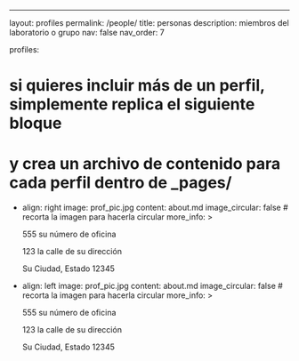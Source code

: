 ---
layout: profiles
permalink: /people/
title: personas
description: miembros del laboratorio o grupo
nav: false
nav_order: 7

profiles:
  # si quieres incluir más de un perfil, simplemente replica el siguiente bloque
  # y crea un archivo de contenido para cada perfil dentro de _pages/
  - align: right
    image: prof_pic.jpg
    content: about.md
    image_circular: false # recorta la imagen para hacerla circular
    more_info: >
      <p>555 su número de oficina</p>
      <p>123 la calle de su dirección</p>
      <p>Su Ciudad, Estado 12345</p>
  - align: left
    image: prof_pic.jpg
    content: about.md
    image_circular: false # recorta la imagen para hacerla circular
    more_info: >
      <p>555 su número de oficina</p>
      <p>123 la calle de su dirección</p>
      <p>Su Ciudad, Estado 12345</p>